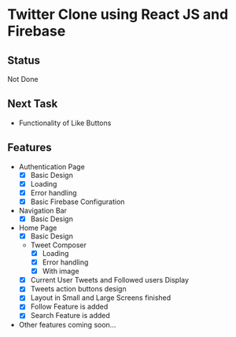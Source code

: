 # Twitter Clone using React JS and Firebase

## Status
Not Done

## Next Task
- Functionality of Like Buttons

## Features
- Authentication Page
  - [x] Basic Design
  - [x] Loading
  - [x] Error handling
  - [x] Basic Firebase Configuration

- Navigation Bar
  - [x] Basic Design

- Home Page
  - [x] Basic Design
  - Tweet Composer
    - [x] Loading
    - [x] Error handling
    - [x] With image
  - [x] Current User Tweets and Followed users Display
  - [x] Tweets action buttons design
  - [x] Layout in Small and Large Screens finished
  - [x] Follow Feature is added
  - [x] Search Feature is added
  
- Other features coming soon...